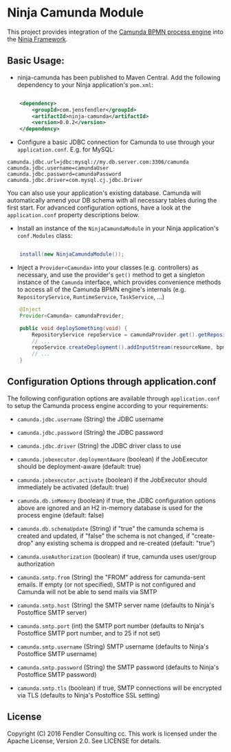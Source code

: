 # Ninja Camunda Module
This project provides integration of the [Camunda BPMN process engine](https://camunda.org/) into the [Ninja Framework](https://github.com/ninjaframework/ninja).

Basic Usage:
------------

- ninja-camunda has been published to Maven Central. Add the following dependency to your Ninja application's `pom.xml`:

```xml

    <dependency>
        <groupId>com.jensfendler</groupId>
        <artifactId>ninja-camunda</artifactId>
        <version>0.0.2</version>
    </dependency>

```

- Configure a basic JDBC connection for Camunda to use through your `application.conf`. E.g. for MySQL:
```
camunda.jdbc.url=jdbc:mysql://my.db.server.com:3306/camunda
camunda.jdbc.username=camundaUser
camunda.jdbc.password=camundaPassword
camunda.jdbc.driver=com.mysql.cj.jdbc.Driver
```
You can also use your application's existing database. Camunda will automatically amend your DB schema with all necessary tables during the first start.
For advanced configuration options, have a look at the `application.conf` property descriptions below.

- Install an instance of the `NinjaCamundaModule` in your Ninja application's `conf.Modules` class:

```java

	install(new NinjaCamundaModule());

```

- Inject a `Provider<Camunda>` into your classes (e.g. controllers) as necessary, and use the provider's `get()` method to get a singleton instance of the `Camunda` interface, which provides convenience methods to access all of the Camunda BPMN engine's internals (e.g. `RepositoryService`, `RuntimeService`, `TaskService`, ...)

```java
	@Inject
	Provider<Camunda> camundaProvider;

    public void deploySomething(void) {
		RepositoryService repoService = camundaProvider.get().getRepositoryService();
		// ...
		repoService.createDeployment().addInputStream(resourceName, bpmnStream).enableDuplicateFiltering(true).deploy();
		// ...
    }

```

Configuration Options through application.conf
----------------------------------------------

The following configuration options are available through `application.conf` to setup the Camunda process engine according to your requirements:

- `camunda.jdbc.username` (String) the JDBC username

- `camunda.jdbc.password` (String) the JDBC password

- `camunda.jdbc.driver` (String) the JDBC driver class to use

- `camunda.jobexecutor.deploymentAware` (boolean) if the JobExecutor should be deployment-aware (default: true)

- `camunda.jobexecutor.activate` (boolean) if the JobExecutor should immediately be activated (default: true)

- `camunda.db.inMemory` (boolean) if true, the JDBC configuration options above are ignored and an H2 in-memory database is used for the process engine (default: false)

- `camunda.db.schemaUpdate` (String) if "true" the camunda schema is created and updated, if "false" the schema is not changed, if "create-drop" any existing schema is dropped and re-created (default: "true")

- `camunda.useAuthorization` (boolean) if true, camunda uses user/group authorization

- `camunda.smtp.from` (String) the "FROM" address for camunda-sent emails. If empty (or not specified), SMTP is not configured and Camunda will not be able to send mails via SMTP

- `camunda.smtp.host` (String) the SMTP server name (defaults to Ninja's Postoffice SMTP server)
 
- `camunda.smtp.port` (int) the SMTP port number (defaults to Ninja's Postoffice SMTP port number, and to 25 if not set)

- `camunda.smtp.username` (String) SMTP username (defaults to Ninja's Postoffice SMTP username)

- `camunda.smtp.password` (String) the SMTP password (defaults to Ninja's Postoffice SMTP password)

- `camunda.smtp.tls` (boolean) if true, SMTP connections will be encrypted via TLS (defaults to Ninja's Postoffice SSL setting)



## License

Copyright (C) 2016 Fendler Consulting cc.
This work is licensed under the Apache License, Version 2.0. See LICENSE for details.

